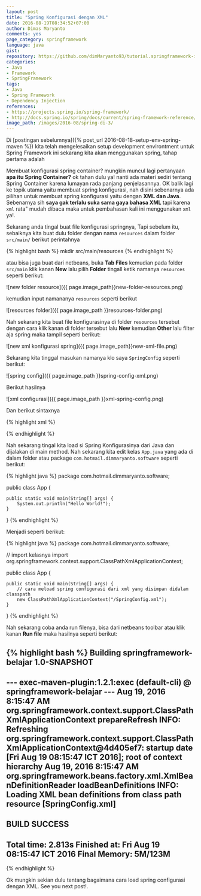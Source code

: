 ```yaml
---
layout: post
title: "Spring Konfigurasi dengan XML"
date: 2016-08-19T08:34:52+07:00
author: Dimas Maryanto
comments: yes
page_category: springframework
language: java
gist:
repository: https://github.com/dimMaryanto93/tutorial.springframework-ioc.git
categories:
- Java
- Framework
- SpringFramework
tags:
- Java
- Spring Framework
- Dependency Injection
references:
- https://projects.spring.io/spring-framework/
- http://docs.spring.io/spring/docs/current/spring-framework-reference/htmlsingle/
image_path: /images/2016-08/spring-di-3/
---
```


Di [postingan sebelumnya]({% post_url 2016-08-18-setup-env-spring-maven %}) kita telah mengelesaikan setup development environtment untuk Spring Framework ini sekarang kita akan menggunakan spring, tahap pertama adalah

<!--more-->

Membuat konfigurasi spring container? mungkin muncul lagi pertanyaan **apa itu Spring Container?** ok tahan dulu ya! nanti ada materi sediri tentang Spring Container karena lumayan rada panjang penjelasannya. OK balik lagi ke topik utama yaitu membuat spring konfigurasi, nah disini sebenarnya ada pilihan untuk membuat spring konfigurasi yaitu dengan **XML dan Java**. Sebenarnya sih **saya gak terlalu suka sama gaya bahasa XML** tapi karena ```xml``` rata" mudah dibaca maka untuk pembahasan kali ini menggunakan ```xml``` ya!.

Sekarang anda tingal buat file konfigurasi springnya, Tapi sebelum itu, sebaiknya kita buat dulu folder dengan nama ```resources``` dalam folder ```src/main/``` berikut perintahnya

{% highlight bash %}
mkdir src/main/resources
{% endhighlight %}

atau bisa juga buat dari netbeans, buka **Tab Files** kemudian pada folder ```src/main``` klik kanan **New** lalu pilih **Folder** tingall ketik namanya ```resources``` seperti berikut:

![new folder resource]({{ page.image_path}}new-folder-resources.png)

kemudian input namananya ```resources``` seperti berikut

![resources folder]({{ page.image_path }}resources-folder.png)

Nah sekarang kita buat file konfigurasinya di folder ```resources``` tersebut dengan cara klik kanan di folder tersebut lalu **New** kemudian **Other** lalu filter aja spring maka tampil seperti berikut:

![new xml konfigurasi spring]({{ page.image_path}}new-xml-file.png)

Sekarang kita tinggal masukan namanya klo saya ```SpringConfig``` seperti berikut:

![spring config]({{ page.image_path }}spring-config-xml.png)

Berikut hasilnya

![xml configurasi]({{ page.image_path }}xml-spring-config.png)

Dan berikut sintaxnya

{% highlight xml %}
<?xml version="1.0" encoding="windows-1252"?>
<beans xmlns="http://www.springframework.org/schema/beans"
       xmlns:xsi="http://www.w3.org/2001/XMLSchema-instance"
       xsi:schemaLocation=  "http://www.springframework.org/schema/beans
                            http://www.springframework.org/schema/beans/spring-beans-4.3.xsd
">

</beans>
{% endhighlight %}

Nah sekarang tingal kita load si Spring Konfigurasinya dari Java dan dijalakan di main method. Nah sekarang kita edit kelas ```App.java``` yang ada di dalam folder atau package ```com.hotmail.dimmaryanto.software``` seperti berikut:

{% highlight java %}
package com.hotmail.dimmaryanto.software;

public class App {

    public static void main(String[] args) {
        System.out.println("Hello World!");
    }
}
{% endhighlight %}

Menjadi seperti berikut:

{% highlight java %}
package com.hotmail.dimmaryanto.software;

// import kelasnya
import org.springframework.context.support.ClassPathXmlApplicationContext;

public class App {

    public static void main(String[] args) {
        // cara meload spring configurasi dari xml yang disimpan didalam classpath
        new ClassPathXmlApplicationContext("/SpringConfig.xml");
    }
}
{% endhighlight %}

Nah sekarang coba anda run filenya, bisa dari netbeans toolbar atau klik kanan **Run file** maka hasilnya seperti berikut:

{% highlight bash %}
Building springframework-belajar 1.0-SNAPSHOT
------------------------------------------------------------------------

--- exec-maven-plugin:1.2.1:exec (default-cli) @ springframework-belajar ---
Aug 19, 2016 8:15:47 AM org.springframework.context.support.ClassPathXmlApplicationContext prepareRefresh
INFO: Refreshing org.springframework.context.support.ClassPathXmlApplicationContext@4d405ef7: startup date [Fri Aug 19 08:15:47 ICT 2016]; root of context hierarchy
Aug 19, 2016 8:15:47 AM org.springframework.beans.factory.xml.XmlBeanDefinitionReader loadBeanDefinitions
INFO: Loading XML bean definitions from class path resource [SpringConfig.xml]
------------------------------------------------------------------------
BUILD SUCCESS
------------------------------------------------------------------------
Total time: 2.813s
Finished at: Fri Aug 19 08:15:47 ICT 2016
Final Memory: 5M/123M
------------------------------------------------------------------------
{% endhighlight %}

Ok mungkin sekian dulu tentang bagaimana cara load spring configurasi dengan XML. See you next post!.
